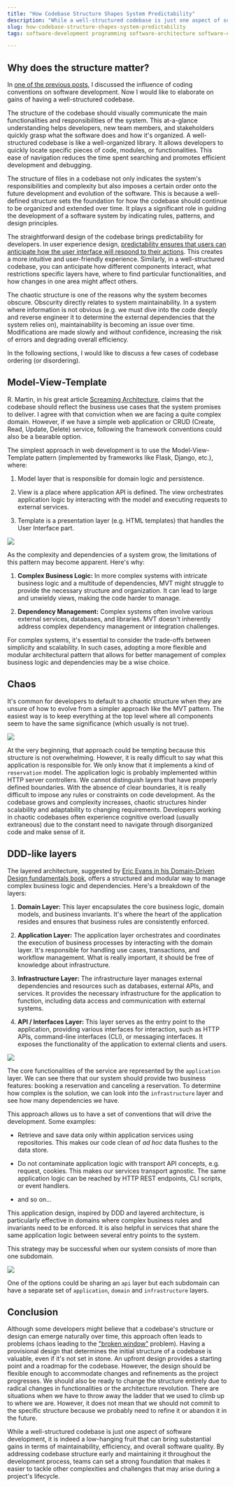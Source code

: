 ```yaml
---
title: "How Codebase Structure Shapes System Predictability"
description: "While a well-structured codebase is just one aspect of software development, it is indeed a low-hanging fruit that can bring substantial gains."
slug: how-codebase-structure-shapes-system-predictability
tags: software-development programming software-architecture software-engineering

---
```


## Why does the structure matter?

In [one of the previous posts](https://jorzel.github.io/the-power-of-conventions-in-software-development), I discussed the influence of coding conventions on software development. Now I would like to elaborate on gains of having a well-structured codebase.

The structure of the codebase should visually communicate the main functionalities and responsibilities of the system. This at-a-glance understanding helps developers, new team members, and stakeholders quickly grasp what the software does and how it's organized. A well-structured codebase is like a well-organized library. It allows developers to quickly locate specific pieces of code, modules, or functionalities. This ease of navigation reduces the time spent searching and promotes efficient development and debugging.

The structure of files in a codebase not only indicates the system's responsibilities and complexity but also imposes a certain order onto the future development and evolution of the software. This is because a well-defined structure sets the foundation for how the codebase should continue to be organized and extended over time. It plays a significant role in guiding the development of a software system by indicating rules, patterns, and design principles.

The straightforward design of the codebase brings predictability for developers. In user experience design, [predictability ensures that users can anticipate how the user interface will respond to their actions](https://www.uxdox.com/ux-design-articles/predictability-of-a-function). This creates a more intuitive and user-friendly experience. Similarly, in a well-structured codebase, you can anticipate how different components interact, what restrictions specific layers have, where to find particular functionalities, and how changes in one area might affect others.

The chaotic structure is one of the reasons why the system becomes obscure. Obscurity directly relates to system maintainability. In a system where information is not obvious (e.g. we must dive into the code deeply and reverse engineer it to determine the external dependencies that the system relies on), maintainability is becoming an issue over time. Modifications are made slowly and without confidence, increasing the risk of errors and degrading overall efficiency.

In the following sections, I would like to discuss a few cases of codebase ordering (or disordering).

## Model-View-Template

R. Martin, in his great article [Screaming Architecture](https://blog.cleancoder.com/uncle-bob/2011/09/30/Screaming-Architecture.html), claims that the codebase should reflect the business use cases that the system promises to deliver. I agree with that conviction when we are facing a quite complex domain. However, if we have a simple web application or CRUD (Create, Read, Update, Delete) service, following the framework conventions could also be a bearable option.

The simplest approach in web development is to use the Model-View-Template pattern (implemented by frameworks like Flask, Django, etc.), where:

1. Model layer that is responsible for domain logic and persistence.
    
2. View is a place where application API is defined. The view orchestrates application logic by interacting with the model and executing requests to external services.
    
3. Template is a presentation layer (e.g. HTML templates) that handles the User Interface part.
    

![](https://cdn.hashnode.com/res/hashnode/image/upload/v1694790525735/197e329e-674b-4c39-b819-120bd489aa30.png)

As the complexity and dependencies of a system grow, the limitations of this pattern may become apparent. Here's why:

1. **Complex Business Logic:** In more complex systems with intricate business logic and a multitude of dependencies, MVT might struggle to provide the necessary structure and organization. It can lead to large and unwieldy views, making the code harder to manage.
    
2. **Dependency Management:** Complex systems often involve various external services, databases, and libraries. MVT doesn't inherently address complex dependency management or integration challenges.
    

For complex systems, it's essential to consider the trade-offs between simplicity and scalability. In such cases, adopting a more flexible and modular architectural pattern that allows for better management of complex business logic and dependencies may be a wise choice.

## Chaos

It's common for developers to default to a chaotic structure when they are unsure of how to evolve from a simpler approach like the MVT pattern. The easiest way is to keep everything at the top level where all components seem to have the same significance (which usually is not true).

![](https://cdn.hashnode.com/res/hashnode/image/upload/v1694790602636/04bfc121-e139-442b-935c-57d2a25908f1.png)

At the very beginning, that approach could be tempting because this structure is not overwhelming. However, it is really difficult to say what this application is responsible for. We only know that it implements a kind of `reservation` model. The application logic is probably implemented within HTTP server controllers. We cannot distinguish layers that have properly defined boundaries. With the absence of clear boundaries, it is really difficult to impose any rules or constraints on code development. As the codebase grows and complexity increases, chaotic structures hinder scalability and adaptability to changing requirements. Developers working in chaotic codebases often experience cognitive overload (usually extraneous) due to the constant need to navigate through disorganized code and make sense of it.

## DDD-like layers

The layered architecture, suggested by [Eric Evans in his Domain-Driven Design fundamentals book](https://www.amazon.com/Domain-Driven-Design-Tackling-Complexity-Software/dp/0321125215), offers a structured and modular way to manage complex business logic and dependencies. Here's a breakdown of the layers:

1. **Domain Layer:** This layer encapsulates the core business logic, domain models, and business invariants. It's where the heart of the application resides and ensures that business rules are consistently enforced.
    
2. **Application Layer:** The application layer orchestrates and coordinates the execution of business processes by interacting with the domain layer. It's responsible for handling use cases, transactions, and workflow management. What is really important, it should be free of knowledge about infrastructure.
    
3. **Infrastructure Layer:** The infrastructure layer manages external dependencies and resources such as databases, external APIs, and services. It provides the necessary infrastructure for the application to function, including data access and communication with external systems.
    
4. **API / Interfaces Layer:** This layer serves as the entry point to the application, providing various interfaces for interaction, such as HTTP APIs, command-line interfaces (CLI), or messaging interfaces. It exposes the functionality of the application to external clients and users.
    

![](https://cdn.hashnode.com/res/hashnode/image/upload/v1694790611681/50796926-f89f-4f70-9f97-eedf7cf44561.png)

The core functionalities of the service are represented by the `application` layer. We can see there that our system should provide two business features: booking a reservation and canceling a reservation. To determine how complex is the solution, we can look into the `infrastructure` layer and see how many dependencies we have.

This approach allows us to have a set of conventions that will drive the development. Some examples:

* Retrieve and save data only within application services using repositories. This makes our code clean of *ad hoc* data flushes to the data store.
    
* Do not contaminate application logic with transport API concepts, e.g. request, cookies. This makes our services transport agnostic. The same application logic can be reached by HTTP REST endpoints, CLI scripts, or event handlers.
    
* and so on...
    

This application design, inspired by DDD and layered architecture, is particularly effective in domains where complex business rules and invariants need to be enforced. It is also helpful in services that share the same application logic between several entry points to the system.

This strategy may be successful when our system consists of more than one subdomain.

![](https://cdn.hashnode.com/res/hashnode/image/upload/v1695020057265/445e2a07-887f-43d7-8854-3fdfc58393a3.png)

One of the options could be sharing an `api` layer but each subdomain can have a separate set of `application`, `domain` and `infrastructure` layers.

## Conclusion

Although some developers might believe that a codebase's structure or design can emerge naturally over time, this approach often leads to problems (chaos leading to the ["broken window"](https://en.wikipedia.org/wiki/Broken_windows_theory) problem). Having a provisional design that determines the initial structure of a codebase is valuable, even if it's not set in stone. An upfront design provides a starting point and a roadmap for the codebase. However, the design should be flexible enough to accommodate changes and refinements as the project progresses. We should also be ready to change the structure entirely due to radical changes in functionalities or the architecture revolution. There are situations when we have to throw away the ladder that we used to climb up to where we are. However, it does not mean that we should not commit to the specific structure because we probably need to refine it or abandon it in the future.

While a well-structured codebase is just one aspect of software development, it is indeed a low-hanging fruit that can bring substantial gains in terms of maintainability, efficiency, and overall software quality. By addressing codebase structure early and maintaining it throughout the development process, teams can set a strong foundation that makes it easier to tackle other complexities and challenges that may arise during a project's lifecycle.